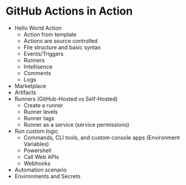 # GitHub Actions in Action

- Hello World Action
   - Action from template
   - Actions are source controlled 
   - File structure and basic syntax
   - Events/Triggers
   - Runners
   - Intellisence 
   - Comments
   - Logs
- Marketplace
- Artifacts
- Runners (GitHub-Hosted vs Self-Hosted)
   - Create a runner
   - Runner levels
   - Runner tags
   - Runner as a service (service permissions)
- Run custom logic 
   - Commands, CLI tools, and custom console apps (Environment Variables)
   - Powershell
   - Call Web APIs
   - Webhooks
- Automation scenario 
- Environments and Secrets

